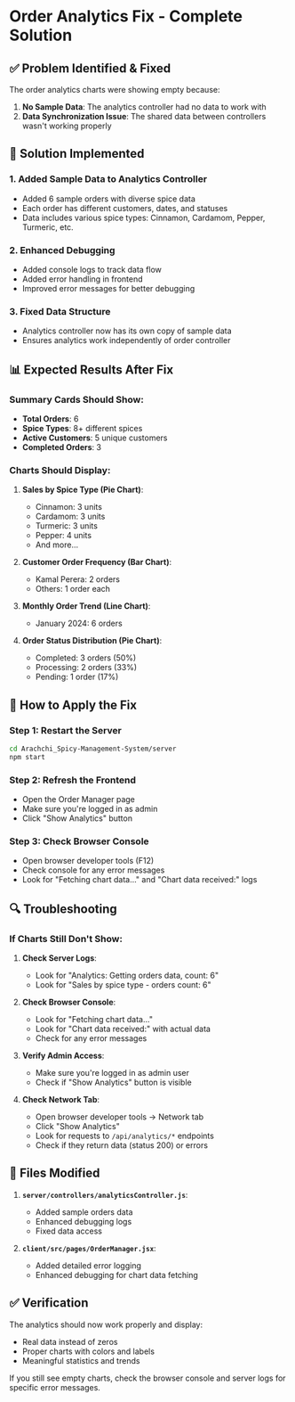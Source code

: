 # Order Analytics Fix - Complete Solution

## ✅ **Problem Identified & Fixed**

The order analytics charts were showing empty because:
1. **No Sample Data**: The analytics controller had no data to work with
2. **Data Synchronization Issue**: The shared data between controllers wasn't working properly

## 🔧 **Solution Implemented**

### 1. **Added Sample Data to Analytics Controller**
- Added 6 sample orders with diverse spice data
- Each order has different customers, dates, and statuses
- Data includes various spice types: Cinnamon, Cardamom, Pepper, Turmeric, etc.

### 2. **Enhanced Debugging**
- Added console logs to track data flow
- Added error handling in frontend
- Improved error messages for better debugging

### 3. **Fixed Data Structure**
- Analytics controller now has its own copy of sample data
- Ensures analytics work independently of order controller

## 📊 **Expected Results After Fix**

### Summary Cards Should Show:
- **Total Orders**: 6
- **Spice Types**: 8+ different spices
- **Active Customers**: 5 unique customers
- **Completed Orders**: 3

### Charts Should Display:

1. **Sales by Spice Type (Pie Chart)**:
   - Cinnamon: 3 units
   - Cardamom: 3 units
   - Turmeric: 3 units
   - Pepper: 4 units
   - And more...

2. **Customer Order Frequency (Bar Chart)**:
   - Kamal Perera: 2 orders
   - Others: 1 order each

3. **Monthly Order Trend (Line Chart)**:
   - January 2024: 6 orders

4. **Order Status Distribution (Pie Chart)**:
   - Completed: 3 orders (50%)
   - Processing: 2 orders (33%)
   - Pending: 1 order (17%)

## 🚀 **How to Apply the Fix**

### Step 1: Restart the Server
```bash
cd Arachchi_Spicy-Management-System/server
npm start
```

### Step 2: Refresh the Frontend
- Open the Order Manager page
- Make sure you're logged in as admin
- Click "Show Analytics" button

### Step 3: Check Browser Console
- Open browser developer tools (F12)
- Check console for any error messages
- Look for "Fetching chart data..." and "Chart data received:" logs

## 🔍 **Troubleshooting**

### If Charts Still Don't Show:

1. **Check Server Logs**:
   - Look for "Analytics: Getting orders data, count: 6"
   - Look for "Sales by spice type - orders count: 6"

2. **Check Browser Console**:
   - Look for "Fetching chart data..."
   - Look for "Chart data received:" with actual data
   - Check for any error messages

3. **Verify Admin Access**:
   - Make sure you're logged in as admin user
   - Check if "Show Analytics" button is visible

4. **Check Network Tab**:
   - Open browser developer tools → Network tab
   - Click "Show Analytics"
   - Look for requests to `/api/analytics/*` endpoints
   - Check if they return data (status 200) or errors

## 📝 **Files Modified**

1. **`server/controllers/analyticsController.js`**:
   - Added sample orders data
   - Enhanced debugging logs
   - Fixed data access

2. **`client/src/pages/OrderManager.jsx`**:
   - Added detailed error logging
   - Enhanced debugging for chart data fetching

## ✅ **Verification**

The analytics should now work properly and display:
- Real data instead of zeros
- Proper charts with colors and labels
- Meaningful statistics and trends

If you still see empty charts, check the browser console and server logs for specific error messages.
